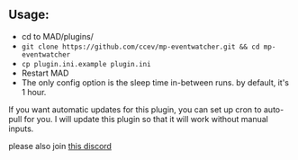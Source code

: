 ## Usage:
- cd to MAD/plugins/
- `git clone https://github.com/ccev/mp-eventwatcher.git && cd mp-eventwatcher`
- `cp plugin.ini.example plugin.ini`
- Restart MAD
- The only config option is the sleep time in-between runs. by default, it's 1 hour.

If you want automatic updates for this plugin, you can set up cron to auto-pull for you. I will update this plugin so that it will work without manual inputs.

please also join [this discord](https://discord.gg/cMZs5tk)
